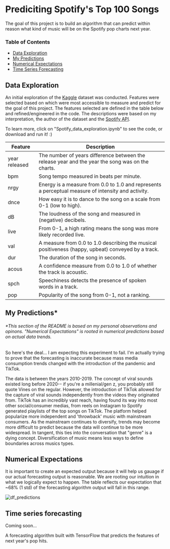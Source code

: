 # Prediciting Spotify's Top 100 Songs
The goal of this project is to build an algorithm that can predict within reason what kind of music will be on the Spotify pop charts next year. 

### Table of Contents
* [Data Exploration](#explore)
* [My Predictions](#predict)
* [Numerical Expectations](#expect)
* [Time Series Forecasting](#forecast)

## Data Exploration <a class="anchor" id="explore"></a>
An initial exploration of the [Kaggle](https://www.kaggle.com/datasets/muhmores/spotify-top-100-songs-of-20152019) dataset was conducted. Features were selected based on which were most accessible to measure and predict for the goal of this project. The features selected are defined in the table below and refined/engineered in the code. The descriptions were based on my interpretation, the author of the dataset and the [Spotify API](https://developer.spotify.com/documentation/web-api/reference/#/operations/get-several-audio-features). 

To learn more,
  click on "Spotify_data_exploration.ipynb" to see the code, or download and run it! :) 
  
| Feature | Description |
| --- | --- |
| year released | The number of years difference between the release year and the year the song was on the charts. |
| bpm | Song tempo measured in beats per minute. |
| nrgy | Energy is a measure from 0.0 to 1.0 and represents a perceptual measure of intensity and activity. |
| dnce | How easy it is to dance to the song on a scale from 0-1 (low to high). |
| dB | The loudness of the song and measured in (negative) decibels. |
| live | From 0-1, a high rating means the song was more likely recorded live. |
| val | A measure from 0.0 to 1.0 describing the musical positiveness (happy, upbeat) conveyed by a track. |
| dur | The duration of the song in seconds. |
| acous | A confidence measure from 0.0 to 1.0 of whether the track is acoustic. |
| spch | Speechiness detects the presence of spoken words in a track. |
| pop | Popularity of the song from 0-1, not a ranking. |

## My Predictions* <a class="anchor" id="predict"></a>
###### *This section of the README is based on my personal observations and opinons. "Numerical Expectations" is rooted in numerical predictions based on actual data trends. 

So here's the deal... I am expecting this experiment to fail. I'm actually trying to prove that the forecasting is inaccurate because mass media consumption trends changed with the introduction of the pandemic and TikTok. 

The data is between the years 2010-2019. The concept of viral sounds existed long before 2020-- if you're a millenial/gen z, you probably still quote Vines on the regular. However, the introduction of TikTok allowed for the capture of viral sounds independently from the videos they originated from. TikTok has an incredibly vast reach, having found its way into most other social/consumer medias, from reels on Instagram to Spotify generated playlists of the top songs on TikTok. The platform helped popularize more independent and 'throwback' music with mainstream consumers. As the mainstream continues to diversify, trends may become more difficult to predict because the data will continue to be more widespread. In tangent, this ties into the conversation that "genre" is a dying concept. Diversification of music means less ways to define boundaries across musics types. 

## Numerical Expectations <a class="anchor" id="expect"></a>
It is important to create an expected output because it will help us gauage if our actual forecasting output is reasonable. We are rooting our intuition in what we logically expect to happen. The table reflects our expectation that ~68% (1 std) of the forecasting algorithm output will fall in this range. 

![df_predictions](https://user-images.githubusercontent.com/111927463/218590450-c11a285f-622e-407c-9643-91cca4211164.png)

## Time series forecasting <a class="anchor" id="forecast"></a>
Coming soon...

A forecasting algorithm built with TensorFlow that predicts the features of next year's pop hits. 
